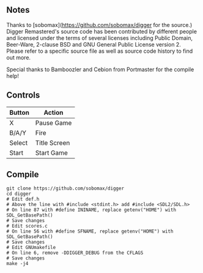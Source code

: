 ## Notes

Thanks to [sobomax](https://github.com/sobomax/digger for the source.)
Digger Remastered's source code has been contributed by different people and licensed under the terms of several licenses including Public Domain, Beer-Ware, 2-clause BSD and GNU General Public License version 2. Please refer to a specific source file as well as source code history to find out more.

Special thanks to Bamboozler and Cebion from Portmaster for the compile help!

## Controls

| Button | Action |
|--|--| 
|X|Pause Game|
|B/A/Y|Fire|
|Select|Title Screen|
|Start|Start Game|

## Compile

```shell
git clone https://github.com/sobomax/digger
cd digger
# Edit def.h
# Above the line with #include <stdint.h> add #include <SDL2/SDL.h>
# On line 87 with #define ININAME, replace getenv("HOME") with SDL_GetBasePath()
# Save changes
# Edit scores.c
# On line 56 with #define SFNAME, replace getenv("HOME") with SDL_GetBasePath()
# Save changes
# Edit GNUmakefile
# On line 6, remove -DDIGGER_DEBUG from the CFLAGS
# Save changes
make -j4
```